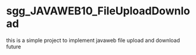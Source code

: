 # sgg_JAVAWEB10_FileUploadDownload
this is a simple project to implement javaweb file upload and download future
